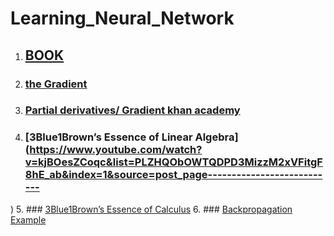 # Learning_Neural_Network

1. ## [BOOK](http://neuralnetworksanddeeplearning.com/chap1.html)
2. ### [the Gradient](https://betterexplained.com/articles/vector-calculus-understanding-the-gradient/)
3. ### [Partial derivatives/ Gradient khan academy](https://www.khanacademy.org/math/multivariable-calculus/multivariable-derivatives/partial-derivative-and-gradient-articles/a/introduction-to-partial-derivatives)
4. ### [3Blue1Brown’s Essence of Linear Algebra](https://www.youtube.com/watch?v=kjBOesZCoqc&list=PLZHQObOWTQDPD3MizzM2xVFitgF8hE_ab&index=1&source=post_page---------------------------
)
5. ### [3Blue1Brown’s Essence of Calculus](https://www.youtube.com/watch?v=WUvTyaaNkzM&source=post_page---------------------------)
6. ### [Backpropagation Example](https://mattmazur.com/2015/03/17/a-step-by-step-backpropagation-example/)

